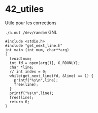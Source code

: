# 42_utiles
Utile pour les corrections


`./a.out /dev/random`
GNL
```
#include <stdio.h>
#include "get_next_line.h"
int main (int num, char**arg)
{
  (void)num;
  int fd = open(arg[1], O_RDONLY);
  char *line;
  // int index = 0;
  while(get_next_line(fd, &line) == 1) {
  	printf("%s\n",line);
  	free(line);
  }
  printf("%s\n",line);
  free(line);
  return 0;
}
```
